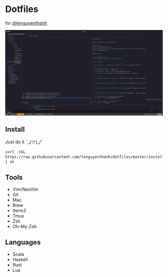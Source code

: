 # Dotfiles

for [@lenguyenthanh](https://twitter.com/lenguyenthanh)

![Screenshot](./screenshot.png)

## Install

Just do it ¯\_(ツ)_/¯

```
curl -sSL https://raw.githubusercontent.com/lenguyenthanh/dotfiles/master/install.sh | sh
```

## Tools

- Vim/NeoVim
- Git
- Mac
- Brew
- Iterm2
- Tmux
- Zsh
- Oh-My-Zsh

## Languages

- Scala
- Haskell
- Rust
- Lua
